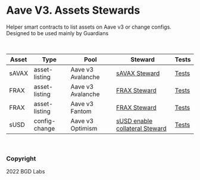 # Aave V3. Assets Stewards

Helper smart contracts to list assets on Aave v3 or change configs. Designed to be used mainly by Guardians

<br>

| Asset | Type | Pool              | Steward                                                              | Tests                                                      |
| ----- | ----------------- | ----------------- | -------------------------------------------------------------------- | ---------------------------------------------------------- |
| sAVAX | asset-listing | Aave v3 Avalanche | [sAVAX Steward](./src/contracts/savax/AaveV3SAVAXListingSteward.sol) | [Tests](./src/test/sAVAXAaveV3AvaListingByGuardian.t.sol) |
| FRAX | asset-listing | Aave v3 Avalanche | [FRAX Steward](./src/contracts/frax/AaveV3AvaFRAXListingSteward.sol) | [Tests](./src/test/FRAXAaveV3AvaListingByGuardian.t.sol) |
| FRAX | asset-listing | Aave v3 Fantom | [FRAX Steward](./src/contracts/frax/AaveV3FantomFRAXListingSteward.sol) | [Tests](./src/test/FRAXAaveV3FantomListingByGuardian.t.sol) |
| sUSD | config-change | Aave v3 Optimism | [sUSD enable collateral Steward](./src/contracts/susd/AaveV3OptimismEnableCollateralSteward.sol) | [Tests](./src/test/sUSDAaveV3OptimismEnableAsCollateralByGuardian.t.sol) |

<br>

### Copyright

2022 BGD Labs
